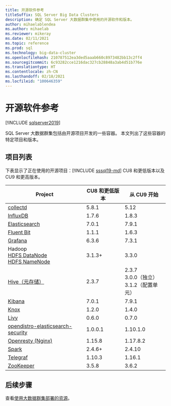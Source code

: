 ```yaml
---
title: 开源软件参考
titleSuffix: SQL Server Big Data Clusters
description: 确定 SQL Server 大数据群集中使用的开源软件和版本。
author: mihaelablendea
ms.author: mihaelab
ms.reviewer: mikeray
ms.date: 02/11/2021
ms.topic: reference
ms.prod: sql
ms.technology: big-data-cluster
ms.openlocfilehash: 210787512ea3ded5aaab660c8973482bb13c2ff4
ms.sourcegitcommit: 6c93282cce1216dac327cb28848a3ab4d51b776e
ms.translationtype: HT
ms.contentlocale: zh-CN
ms.lasthandoff: 02/18/2021
ms.locfileid: "100646359"
---
```

# <a name="open-source-software-reference"></a>开源软件参考

[!INCLUDE [sqlserver2019](../includes/applies-to-version/sqlserver2019.md)]

SQL Server 大数据群集包括由开源项目开发的一些容器。 本文列出了这些容器的特定项目和版本。

## <a name="project-list"></a>项目列表

下表显示了正在使用的开源项目：[!INCLUDE [sssql19-md](../includes/sssql19-md.md)] CU8 和更低版本以及 CU9 和更高版本。 

| Project | CU8 和更低版本 | 从 CU9 开始 |
|--|--|--|
| [collectd](https://collectd.org/) | 5.8.1 | 5.12 |
| [InfluxDB](https://www.influxdata.com) | 1.7.6 | 1.8.3 |
| [Elasticsearch](https://www.elastic.co/) | 7.0.1 | 7.9.1 |
| [Fluent Bit](https://docs.fluentbit.io/manual/about/what-is-fluent-bit) | 1.1.1 | 1.6.3 |
| [Grafana](https://grafana.com/) | 6.3.6 | 7.3.1 |
| Hadoop <br/>[HDFS DataNode](concept-storage-pool.md)<br/>[HDFS NameNode](https://cwiki.apache.org/confluence/display/HADOOP2/NameNode) |3.1.3+|3.3.0|
| [Hive（元存储）](https://hive.apache.org/) |2.3.7|2.3.7<br/>3.0.0（独立）<br/>3.1.2（配置单元）|
| [Kibana](https://www.elastic.co/kibana) | 7.0.1 | 7.9.1 |
| [Knox](https://knox.apache.org/) |1.2.0|1.4.0|
| [Livy](https://livy.apache.org/) |0.6.0|0.7.0|
| [opendistro-elasticsearch-security](https://www.elastic.co/what-is/elastic-stack-security) | 1.0.0.1 | 1.10.1.0 |
| [Openresty (Nginx)](https://openresty.org/) | 1.15.8 | 1.17.8.2 |
| [Spark](configure-spark-hdfs.md) |2.4.6+|2.4.10|
| [Telegraf](https://docs.influxdata.com/telegraf/) | 1.10.3 | 1.16.1 |
| [ZooKeeper](https://cwiki.apache.org/confluence/display/zookeeper) |3.5.8|3.6.2

## <a name="next-steps"></a>后续步骤

查看[使用大数据群集部署的资源](concept-architecture-pods.md)。